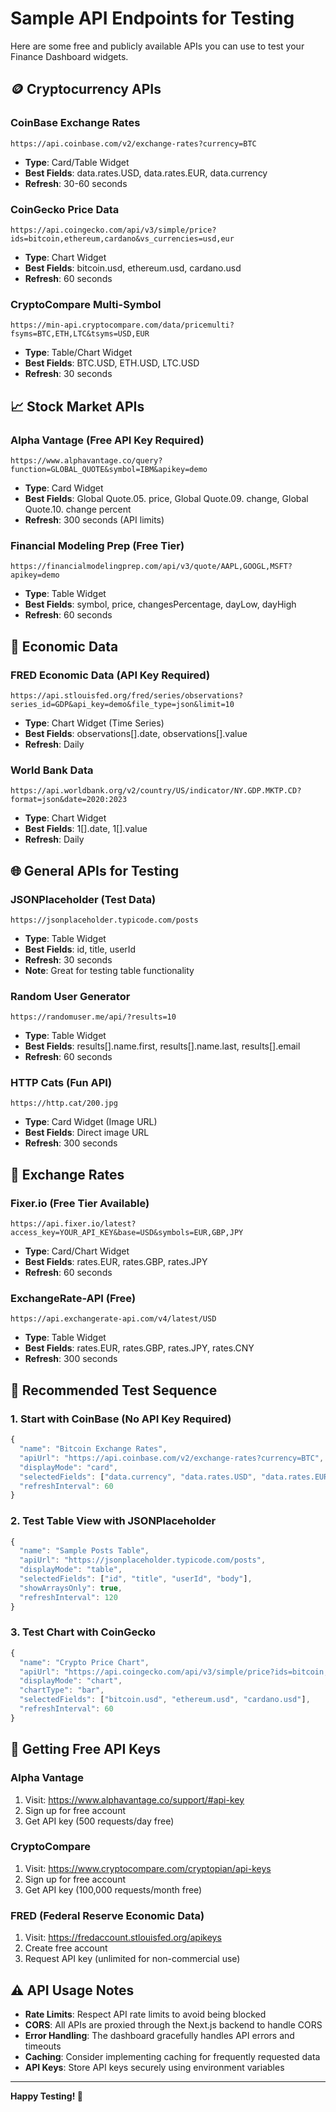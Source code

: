 # Sample API Endpoints for Testing

Here are some free and publicly available APIs you can use to test your Finance Dashboard widgets.

## 🪙 Cryptocurrency APIs

### CoinBase Exchange Rates
```
https://api.coinbase.com/v2/exchange-rates?currency=BTC
```
- **Type**: Card/Table Widget
- **Best Fields**: data.rates.USD, data.rates.EUR, data.currency
- **Refresh**: 30-60 seconds

### CoinGecko Price Data
```
https://api.coingecko.com/api/v3/simple/price?ids=bitcoin,ethereum,cardano&vs_currencies=usd,eur
```
- **Type**: Chart Widget
- **Best Fields**: bitcoin.usd, ethereum.usd, cardano.usd
- **Refresh**: 60 seconds

### CryptoCompare Multi-Symbol
```
https://min-api.cryptocompare.com/data/pricemulti?fsyms=BTC,ETH,LTC&tsyms=USD,EUR
```
- **Type**: Table/Chart Widget
- **Best Fields**: BTC.USD, ETH.USD, LTC.USD
- **Refresh**: 30 seconds

## 📈 Stock Market APIs

### Alpha Vantage (Free API Key Required)
```
https://www.alphavantage.co/query?function=GLOBAL_QUOTE&symbol=IBM&apikey=demo
```
- **Type**: Card Widget  
- **Best Fields**: Global Quote.05. price, Global Quote.09. change, Global Quote.10. change percent
- **Refresh**: 300 seconds (API limits)

### Financial Modeling Prep (Free Tier)
```
https://financialmodelingprep.com/api/v3/quote/AAPL,GOOGL,MSFT?apikey=demo
```
- **Type**: Table Widget
- **Best Fields**: symbol, price, changesPercentage, dayLow, dayHigh
- **Refresh**: 60 seconds

## 🏦 Economic Data

### FRED Economic Data (API Key Required)
```
https://api.stlouisfed.org/fred/series/observations?series_id=GDP&api_key=demo&file_type=json&limit=10
```
- **Type**: Chart Widget (Time Series)
- **Best Fields**: observations[].date, observations[].value
- **Refresh**: Daily

### World Bank Data
```
https://api.worldbank.org/v2/country/US/indicator/NY.GDP.MKTP.CD?format=json&date=2020:2023
```
- **Type**: Chart Widget
- **Best Fields**: 1[].date, 1[].value
- **Refresh**: Daily

## 🌐 General APIs for Testing

### JSONPlaceholder (Test Data)
```
https://jsonplaceholder.typicode.com/posts
```
- **Type**: Table Widget
- **Best Fields**: id, title, userId
- **Refresh**: 30 seconds
- **Note**: Great for testing table functionality

### Random User Generator
```
https://randomuser.me/api/?results=10
```
- **Type**: Table Widget
- **Best Fields**: results[].name.first, results[].name.last, results[].email
- **Refresh**: 60 seconds

### HTTP Cats (Fun API)
```
https://http.cat/200.jpg
```
- **Type**: Card Widget (Image URL)
- **Best Fields**: Direct image URL
- **Refresh**: 300 seconds

## 💱 Exchange Rates

### Fixer.io (Free Tier Available)
```
https://api.fixer.io/latest?access_key=YOUR_API_KEY&base=USD&symbols=EUR,GBP,JPY
```
- **Type**: Card/Chart Widget
- **Best Fields**: rates.EUR, rates.GBP, rates.JPY
- **Refresh**: 60 seconds

### ExchangeRate-API (Free)
```
https://api.exchangerate-api.com/v4/latest/USD
```
- **Type**: Table Widget
- **Best Fields**: rates.EUR, rates.GBP, rates.JPY, rates.CNY
- **Refresh**: 300 seconds

## 🎯 Recommended Test Sequence

### 1. Start with CoinBase (No API Key Required)
```javascript
{
  "name": "Bitcoin Exchange Rates",
  "apiUrl": "https://api.coinbase.com/v2/exchange-rates?currency=BTC",
  "displayMode": "card",
  "selectedFields": ["data.currency", "data.rates.USD", "data.rates.EUR", "data.rates.GBP"],
  "refreshInterval": 60
}
```

### 2. Test Table View with JSONPlaceholder
```javascript
{
  "name": "Sample Posts Table",
  "apiUrl": "https://jsonplaceholder.typicode.com/posts",
  "displayMode": "table",
  "selectedFields": ["id", "title", "userId", "body"],
  "showArraysOnly": true,
  "refreshInterval": 120
}
```

### 3. Test Chart with CoinGecko
```javascript
{
  "name": "Crypto Price Chart",
  "apiUrl": "https://api.coingecko.com/api/v3/simple/price?ids=bitcoin,ethereum,cardano&vs_currencies=usd",
  "displayMode": "chart",
  "chartType": "bar",
  "selectedFields": ["bitcoin.usd", "ethereum.usd", "cardano.usd"],
  "refreshInterval": 60
}
```

## 🔑 Getting Free API Keys

### Alpha Vantage
1. Visit: https://www.alphavantage.co/support/#api-key
2. Sign up for free account
3. Get API key (500 requests/day free)

### CryptoCompare  
1. Visit: https://www.cryptocompare.com/cryptopian/api-keys
2. Sign up for free account
3. Get API key (100,000 requests/month free)

### FRED (Federal Reserve Economic Data)
1. Visit: https://fredaccount.stlouisfed.org/apikeys
2. Create free account
3. Request API key (unlimited for non-commercial use)

## ⚠️ API Usage Notes

- **Rate Limits**: Respect API rate limits to avoid being blocked
- **CORS**: All APIs are proxied through the Next.js backend to handle CORS
- **Error Handling**: The dashboard gracefully handles API errors and timeouts
- **Caching**: Consider implementing caching for frequently requested data
- **API Keys**: Store API keys securely using environment variables

---

**Happy Testing! 🚀**
